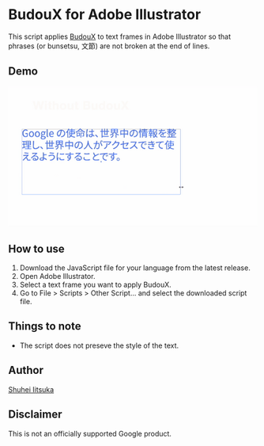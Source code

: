 # BudouX for Adobe Illustrator
This script applies [BudouX](https://github.com/google/budoux/) to text frames in Adobe Illustrator so that phrases (or bunsetsu, 文節) are not broken at the end of lines.

## Demo
![Demo](demo.gif)

## How to use
1. Download the JavaScript file for your language from the latest release.
1. Open Adobe Illustrator.
1. Select a text frame you want to apply BudouX.
1. Go to File > Scripts > Other Script... and select the downloaded script file.


## Things to note
- The script does not preseve the style of the text.

## Author
[Shuhei Iitsuka](https://tushuhei.com/)

## Disclaimer
This is not an officially supported Google product.

